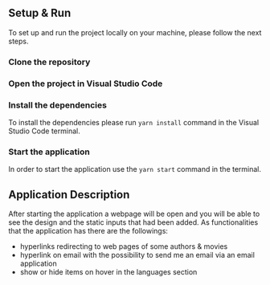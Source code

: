 ## Setup & Run
To set up and run the project locally on your machine, please follow the next steps.

### Clone the repository
### Open the project in Visual Studio Code
### Install the dependencies
To install the dependencies please run `yarn install` command in the Visual Studio Code terminal.
### Start the application
In order to start the application use the `yarn start` command in the terminal.

## Application Description

After starting the application a webpage will be open and you will be able to see the design and the static inputs that had been added.
As functionalities that the application has there are the followings: 
* hyperlinks redirecting to web pages of some authors & movies
* hyperlink on email with the possibility to send me an email via an email application
* show or hide items on hover in the languages section

